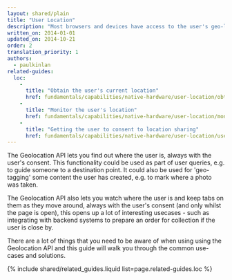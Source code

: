 ```yaml
---
layout: shared/plain
title: "User Location"
description: "Most browsers and devices have access to the user's geo-location. Learn how to work with the user's location in your site and apps."
written_on: 2014-01-01
updated_on: 2014-10-21
order: 2
translation_priority: 1
authors:
  - paulkinlan
related-guides:
  loc:
    -
      title: "Obtain the user's current location"
      href: fundamentals/capabilities/native-hardware/user-location/obtain-location
    -
      title: "Monitor the user's location"
      href: fundamentals/capabilities/native-hardware/user-location/monitor-location
    -
      title: "Getting the user to consent to location sharing"
      href: fundamentals/capabilities/native-hardware/user-location/user-consent
---
```


<p class="intro">
  The Geolocation API lets you find out where the user is, always with the user's consent. This functionality could be used as part of user queries, e.g. to guide someone to a destination point. It could also be used for 'geo- tagging' some content the user has created, e.g. to mark where a photo was taken.
</p>

The Geolocation API also lets you watch where the user is and keep tabs on them as
they move around, always with the user's consent (and only whilst the page is open), this opens up a lot of interesting usecases - such as integrating with backend systems to prepare an order for collection if the user is close by.

There are a lot of things that you need to be aware of when using using the Geolocation API and this guide will walk you through the common use-cases and solutions.

{% include shared/related_guides.liquid list=page.related-guides.loc %}

